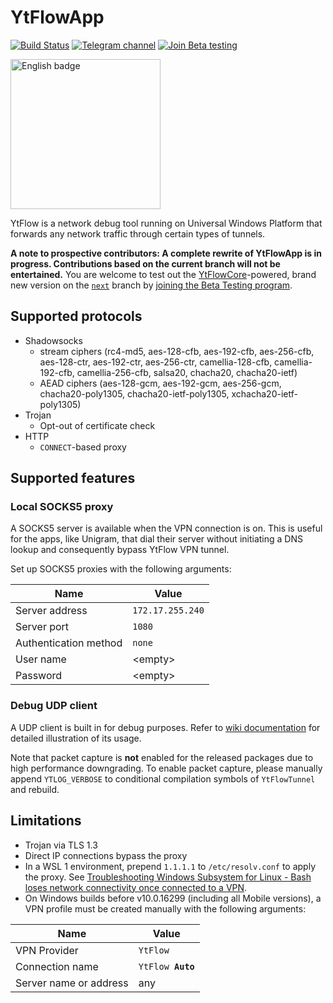 # YtFlowApp
[![Build Status](https://dev.azure.com/YtFlow/YtFlowApp/_apis/build/status/YtFlow.YtFlowApp?branchName=master)](https://dev.azure.com/YtFlow/YtFlowApp/_build/latest?definitionId=1&branchName=master) [![Telegram channel](https://img.shields.io/badge/Telegram-channel-blue)](https://t.me/YtFlowChannel) [![Join Beta testing](https://img.shields.io/badge/Join-Beta%20testing-blue)](https://forms.office.com/Pages/ResponsePage.aspx?id=DQSIkWdsW0yxEjajBLZtrQAAAAAAAAAAAAZAAJskVm9UMThNRlZRR1E5Q1dBMjM1MjFXVEk0UDlTMS4u)

<a href='https://www.microsoft.com/store/apps/9NMB8FHL7MBZ?cid=storebadge&ocid=badge'><img src='https://developer.microsoft.com/en-us/store/badges/images/English_get-it-from-MS.png' alt='English badge' width="240"/></a>

YtFlow is a network debug tool running on Universal Windows Platform that forwards any network traffic through certain types of tunnels.

**A note to prospective contributors: A complete rewrite of YtFlowApp is in progress. Contributions based on the current branch will not be entertained.** You are welcome to test out the [YtFlowCore](https://github.com/YtFlow/YtFlowCore)-powered, brand new version on the [`next`](https://github.com/YtFlow/YtFlowApp/tree/next) branch by [joining the Beta Testing program](https://forms.office.com/Pages/ResponsePage.aspx?id=DQSIkWdsW0yxEjajBLZtrQAAAAAAAAAAAAZAAJskVm9UMThNRlZRR1E5Q1dBMjM1MjFXVEk0UDlTMS4u).

## Supported protocols
- Shadowsocks
  - stream ciphers (rc4-md5, aes-128-cfb, aes-192-cfb, aes-256-cfb, aes-128-ctr, aes-192-ctr, aes-256-ctr, camellia-128-cfb, camellia-192-cfb, camellia-256-cfb, salsa20, chacha20, chacha20-ietf)
  - AEAD ciphers (aes-128-gcm, aes-192-gcm, aes-256-gcm, chacha20-poly1305, chacha20-ietf-poly1305, xchacha20-ietf-poly1305)
- Trojan
  - Opt-out of certificate check
- HTTP
  - `CONNECT`-based proxy

## Supported features
### Local SOCKS5 proxy
A SOCKS5 server is available when the VPN connection is on. This is useful for the apps, like Unigram, that dial their server without initiating a DNS lookup and consequently bypass YtFlow VPN tunnel.

Set up SOCKS5 proxies with the following arguments:

| Name | Value |
| ---------------- | ------------------ |
| Server address | `172.17.255.240` |
| Server port | `1080` |
| Authentication method | `none` |
| User name | \<empty\> |
| Password | \<empty\> |

### Debug UDP client
A UDP client is built in for debug purposes. Refer to  [wiki documentation](https://github.com/YtFlow/YtFlowApp/wiki/Remote-debug) for detailed illustration of its usage.

Note that packet capture is **not** enabled for the released packages due to high performance downgrading. To enable packet capture, please manually append `YTLOG_VERBOSE` to conditional compilation symbols of `YtFlowTunnel` and rebuild.

## Limitations
- Trojan via TLS 1.3
- Direct IP connections bypass the proxy
- In a WSL 1 environment, prepend `1.1.1.1` to `/etc/resolv.conf` to apply the proxy. See [Troubleshooting Windows Subsystem for Linux - Bash loses network connectivity once connected to a VPN](https://docs.microsoft.com/en-us/windows/wsl/troubleshooting#bash-loses-network-connectivity-once-connected-to-a-vpn).
- On Windows builds before v10.0.16299 (including all Mobile versions), a VPN profile must be created manually with the following arguments:

| Name | Value |
| -------------- | ---------- |
| VPN Provider | `YtFlow` |
| Connection name | <code>YtFlow <strong>Auto</strong></code> |
| Server name or address | any |
